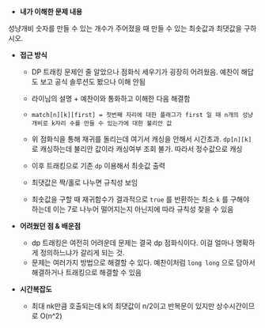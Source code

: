 * **내가 이해한 문제 내용**

성냥개비 숫자를 만들 수 있는 개수가 주어졌을 때 만들 수 있는 최솟값과 최댓값을 구하시오.

* **접근 방식**

  * DP 트래킹 문제인 줄 알았으나 점화식 세우기가 굉장히 어려웠음. 예찬이 해답도 보고 공식 솔루션도 봤으나 이해 안됨

  * 라이님의 설명 + 예찬이와 통화하고 이해한 다음 해결함

  * ```
    match[n][k][first] = 첫번째 자리에 대한 플래그가 first 일 때 n개의 성냥개비로 k자리 수를 만들 수 있는가에 대한 불리안 값
    ```

  * 위 점화식을 통해 재귀를 돌리는데 여기서 캐싱을 안해서 시간초과. `dp[n][k]` 로 캐싱하는데 불리안 값이라 캐싱여부 조회 불가. 따라서 정수값으로 캐싱

  * 이후 트래킹으로 기존 `dp` 이용해서 최솟값 출력

  * 최댓값은 짝/홀로 나누면 규칙성 보임

  * 최솟값을 구할 때 재귀함수가 결과적으로 `true` 를 반환하는 최소 `k` 를 구해야 하는데 이는 7로 나누어 떨어지는지 아닌지에 따라 규칙성 찾을 수 있음

* **어려웠던 점 & 배운점**

  * dp 트래킹은 여전히 어려운데 문제는 결국 dp 점화식이다. 이걸 얼마나 명확하게 정의하느냐가 갈리게 되는 것.
  * 문제는 여러가지 방법으로 해결할 수 있다. 예찬이처럼 `long long` 으로 담아서 해결하거나 트래킹으로 해결할 수 있음

* **시간복잡도**

  * 최대 nk만큼 호출되는데 k의 최댓값이 n/2이고 반복문이 있지만 상수시간이므로 O(n^2)